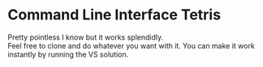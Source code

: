 <h1>Command Line Interface Tetris</h1>

Pretty pointless I know but it works splendidly. </br>
Feel free to clone and do whatever you want with it. You can make it work instantly by running the VS solution.
